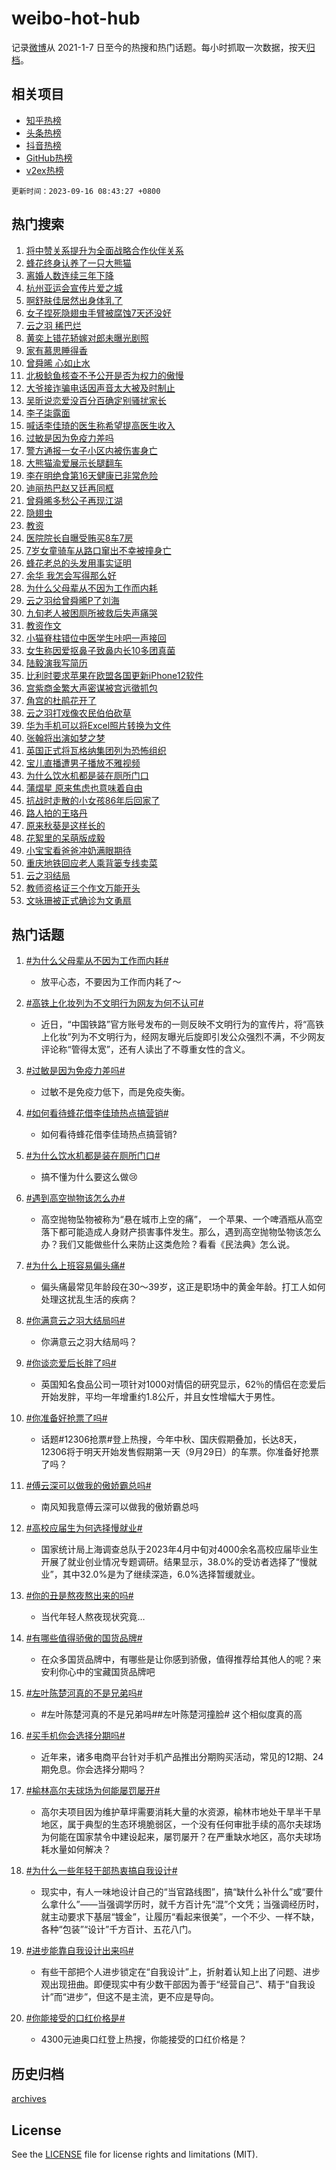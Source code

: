 # weibo-hot-hub

记录[微博](https://www.weibo.com)从 2021-1-7 日至今的热搜和热门话题。每小时抓取一次数据，按天[归档](archives)。

## 相关项目

- [知乎热榜](https://github.com/lonnyzhang423/zhihu-hot-hub)
- [头条热榜](https://github.com/lonnyzhang423/toutiao-hot-hub)
- [抖音热榜](https://github.com/lonnyzhang423/douyin-hot-hub)
- [GitHub热榜](https://github.com/lonnyzhang423/github-hot-hub)
- [v2ex热榜](https://github.com/lonnyzhang423/v2ex-hot-hub)


`更新时间：2023-09-16 08:43:27 +0800`

## 热门搜索

1. [将中赞关系提升为全面战略合作伙伴关系](https://m.weibo.cn/search?containerid=100103type%3D1%26t%3D10%26q%3D%23%E5%B0%86%E4%B8%AD%E8%B5%9E%E5%85%B3%E7%B3%BB%E6%8F%90%E5%8D%87%E4%B8%BA%E5%85%A8%E9%9D%A2%E6%88%98%E7%95%A5%E5%90%88%E4%BD%9C%E4%BC%99%E4%BC%B4%E5%85%B3%E7%B3%BB%23&stream_entry_id=51&isnewpage=1&extparam=seat%3D1%26dgr%3D0%26pos%3D0%26c_type%3D51%26filter_type%3Drealtimehot%26cate%3D10103%26stream_entry_id%3D51%26display_time%3D1694825006%26pre_seqid%3D169482500657002718516)
1. [蜂花终身认养了一只大熊猫](https://m.weibo.cn/search?containerid=100103type%3D1%26t%3D10%26q%3D%23%E8%9C%82%E8%8A%B1%E7%BB%88%E8%BA%AB%E8%AE%A4%E5%85%BB%E4%BA%86%E4%B8%80%E5%8F%AA%E5%A4%A7%E7%86%8A%E7%8C%AB%23&stream_entry_id=31&isnewpage=1&extparam=seat%3D1%26stream_entry_id%3D31%26c_type%3D31%26filter_type%3Drealtimehot%26cate%3D5001%26lcate%3D5001%26q%3D%2523%25E8%259C%2582%25E8%258A%25B1%25E7%25BB%2588%25E8%25BA%25AB%25E8%25AE%25A4%25E5%2585%25BB%25E4%25BA%2586%25E4%25B8%2580%25E5%258F%25AA%25E5%25A4%25A7%25E7%2586%258A%25E7%258C%25AB%2523%26pos%3D0%26flag%3D1%26dgr%3D0%26realpos%3D1%26band_rank%3D1%26display_time%3D1694825006%26pre_seqid%3D169482500657002718516)
1. [离婚人数连续三年下降](https://m.weibo.cn/search?containerid=100103type%3D1%26t%3D10%26q%3D%23%E7%A6%BB%E5%A9%9A%E4%BA%BA%E6%95%B0%E8%BF%9E%E7%BB%AD%E4%B8%89%E5%B9%B4%E4%B8%8B%E9%99%8D%23&stream_entry_id=31&isnewpage=1&extparam=seat%3D1%26stream_entry_id%3D31%26c_type%3D31%26filter_type%3Drealtimehot%26cate%3D5001%26lcate%3D5001%26q%3D%2523%25E7%25A6%25BB%25E5%25A9%259A%25E4%25BA%25BA%25E6%2595%25B0%25E8%25BF%259E%25E7%25BB%25AD%25E4%25B8%2589%25E5%25B9%25B4%25E4%25B8%258B%25E9%2599%258D%2523%26pos%3D1%26flag%3D2%26dgr%3D0%26realpos%3D2%26band_rank%3D2%26display_time%3D1694825006%26pre_seqid%3D169482500657002718516)
1. [杭州亚运会宣传片爱之城](https://m.weibo.cn/search?containerid=100103type%3D1%26t%3D10%26q%3D%23%E6%9D%AD%E5%B7%9E%E4%BA%9A%E8%BF%90%E4%BC%9A%E5%AE%A3%E4%BC%A0%E7%89%87%E7%88%B1%E4%B9%8B%E5%9F%8E%23&stream_entry_id=31&isnewpage=1&extparam=seat%3D1%26stream_entry_id%3D31%26c_type%3D31%26filter_type%3Drealtimehot%26cate%3D5001%26lcate%3D5001%26q%3D%2523%25E6%259D%25AD%25E5%25B7%259E%25E4%25BA%259A%25E8%25BF%2590%25E4%25BC%259A%25E5%25AE%25A3%25E4%25BC%25A0%25E7%2589%2587%25E7%2588%25B1%25E4%25B9%258B%25E5%259F%258E%2523%26pos%3D2%26flag%3D0%26dgr%3D0%26realpos%3D3%26band_rank%3D3%26display_time%3D1694825006%26pre_seqid%3D169482500657002718516)
1. [啊舒肤佳居然出身体乳了](https://m.weibo.cn/search?containerid=100103type%3D1%26t%3D10%26q%3D%23%E5%95%8A%E8%88%92%E8%82%A4%E4%BD%B3%E5%B1%85%E7%84%B6%E5%87%BA%E8%BA%AB%E4%BD%93%E4%B9%B3%E4%BA%86%23&stream_entry_id=31&isnewpage=1&extparam=seat%3D1%26c_type%3D31%26filter_type%3Drealtimehot%26cate%3D5001%26lcate%3D5001%26pos%3D3%26adid%3D203340%26band_rank%3D4%26topic_ad%3D1%26q%3D%2523%25E5%2595%258A%25E8%2588%2592%25E8%2582%25A4%25E4%25BD%25B3%25E5%25B1%2585%25E7%2584%25B6%25E5%2587%25BA%25E8%25BA%25AB%25E4%25BD%2593%25E4%25B9%25B3%25E4%25BA%2586%2523%26dgr%3D0%26is_ad_pos%3D1%26stream_entry_id%3D31%26display_time%3D1694825006%26pre_seqid%3D169482500657002718516)
1. [女子捏死隐翅虫手臂被腐蚀7天还没好](https://m.weibo.cn/search?containerid=100103type%3D1%26t%3D10%26q%3D%23%E5%A5%B3%E5%AD%90%E6%8D%8F%E6%AD%BB%E9%9A%90%E7%BF%85%E8%99%AB%E6%89%8B%E8%87%82%E8%A2%AB%E8%85%90%E8%9A%807%E5%A4%A9%E8%BF%98%E6%B2%A1%E5%A5%BD%23&stream_entry_id=31&isnewpage=1&extparam=seat%3D1%26stream_entry_id%3D31%26c_type%3D31%26filter_type%3Drealtimehot%26cate%3D5001%26lcate%3D5001%26q%3D%2523%25E5%25A5%25B3%25E5%25AD%2590%25E6%258D%258F%25E6%25AD%25BB%25E9%259A%2590%25E7%25BF%2585%25E8%2599%25AB%25E6%2589%258B%25E8%2587%2582%25E8%25A2%25AB%25E8%2585%2590%25E8%259A%25807%25E5%25A4%25A9%25E8%25BF%2598%25E6%25B2%25A1%25E5%25A5%25BD%2523%26pos%3D4%26flag%3D1%26dgr%3D0%26realpos%3D4%26band_rank%3D4%26display_time%3D1694825006%26pre_seqid%3D169482500657002718516)
1. [云之羽 稀巴烂](https://m.weibo.cn/search?containerid=100103type%3D1%26t%3D10%26q%3D%E4%BA%91%E4%B9%8B%E7%BE%BD+%E7%A8%80%E5%B7%B4%E7%83%82&stream_entry_id=31&isnewpage=1&extparam=seat%3D1%26stream_entry_id%3D31%26c_type%3D31%26filter_type%3Drealtimehot%26cate%3D5001%26lcate%3D5001%26q%3D%25E4%25BA%2591%25E4%25B9%258B%25E7%25BE%25BD%2520%25E7%25A8%2580%25E5%25B7%25B4%25E7%2583%2582%26pos%3D5%26flag%3D2%26dgr%3D0%26realpos%3D5%26band_rank%3D5%26display_time%3D1694825006%26pre_seqid%3D169482500657002718516)
1. [黄奕上错花轿嫁对郎未曝光剧照](https://m.weibo.cn/search?containerid=100103type%3D1%26t%3D10%26q%3D%23%E9%BB%84%E5%A5%95%E4%B8%8A%E9%94%99%E8%8A%B1%E8%BD%BF%E5%AB%81%E5%AF%B9%E9%83%8E%E6%9C%AA%E6%9B%9D%E5%85%89%E5%89%A7%E7%85%A7%23&stream_entry_id=31&isnewpage=1&extparam=seat%3D1%26stream_entry_id%3D31%26c_type%3D31%26filter_type%3Drealtimehot%26cate%3D5001%26lcate%3D5001%26q%3D%2523%25E9%25BB%2584%25E5%25A5%2595%25E4%25B8%258A%25E9%2594%2599%25E8%258A%25B1%25E8%25BD%25BF%25E5%25AB%2581%25E5%25AF%25B9%25E9%2583%258E%25E6%259C%25AA%25E6%259B%259D%25E5%2585%2589%25E5%2589%25A7%25E7%2585%25A7%2523%26pos%3D6%26flag%3D1%26dgr%3D0%26realpos%3D6%26band_rank%3D6%26display_time%3D1694825006%26pre_seqid%3D169482500657002718516)
1. [家有慕思睡得香](https://m.weibo.cn/search?containerid=100103type%3D1%26t%3D10%26q%3D%23%E5%AE%B6%E6%9C%89%E6%85%95%E6%80%9D%E7%9D%A1%E5%BE%97%E9%A6%99%23&stream_entry_id=31&isnewpage=1&extparam=seat%3D1%26c_type%3D31%26filter_type%3Drealtimehot%26cate%3D5001%26lcate%3D5001%26pos%3D7%26adid%3D203895%26band_rank%3D7%26topic_ad%3D1%26q%3D%2523%25E5%25AE%25B6%25E6%259C%2589%25E6%2585%2595%25E6%2580%259D%25E7%259D%25A1%25E5%25BE%2597%25E9%25A6%2599%2523%26dgr%3D0%26is_ad_pos%3D1%26stream_entry_id%3D31%26display_time%3D1694825006%26pre_seqid%3D169482500657002718516)
1. [曾舜晞 心如止水](https://m.weibo.cn/search?containerid=100103type%3D1%26t%3D10%26q%3D%E6%9B%BE%E8%88%9C%E6%99%9E+%E5%BF%83%E5%A6%82%E6%AD%A2%E6%B0%B4&stream_entry_id=31&isnewpage=1&extparam=seat%3D1%26stream_entry_id%3D31%26c_type%3D31%26filter_type%3Drealtimehot%26cate%3D5001%26lcate%3D5001%26q%3D%25E6%259B%25BE%25E8%2588%259C%25E6%2599%259E%2520%25E5%25BF%2583%25E5%25A6%2582%25E6%25AD%25A2%25E6%25B0%25B4%26pos%3D8%26flag%3D1%26dgr%3D0%26realpos%3D7%26band_rank%3D7%26display_time%3D1694825006%26pre_seqid%3D169482500657002718516)
1. [北极鲶鱼核查不予公开是否为权力的傲慢](https://m.weibo.cn/search?containerid=100103type%3D1%26t%3D10%26q%3D%23%E5%8C%97%E6%9E%81%E9%B2%B6%E9%B1%BC%E6%A0%B8%E6%9F%A5%E4%B8%8D%E4%BA%88%E5%85%AC%E5%BC%80%E6%98%AF%E5%90%A6%E4%B8%BA%E6%9D%83%E5%8A%9B%E7%9A%84%E5%82%B2%E6%85%A2%23&stream_entry_id=31&isnewpage=1&extparam=seat%3D1%26stream_entry_id%3D31%26c_type%3D31%26filter_type%3Drealtimehot%26cate%3D5001%26lcate%3D5001%26q%3D%2523%25E5%258C%2597%25E6%259E%2581%25E9%25B2%25B6%25E9%25B1%25BC%25E6%25A0%25B8%25E6%259F%25A5%25E4%25B8%258D%25E4%25BA%2588%25E5%2585%25AC%25E5%25BC%2580%25E6%2598%25AF%25E5%2590%25A6%25E4%25B8%25BA%25E6%259D%2583%25E5%258A%259B%25E7%259A%2584%25E5%2582%25B2%25E6%2585%25A2%2523%26pos%3D9%26flag%3D1%26dgr%3D0%26realpos%3D8%26band_rank%3D8%26display_time%3D1694825006%26pre_seqid%3D169482500657002718516)
1. [大爷接诈骗电话因声音太大被及时制止](https://m.weibo.cn/search?containerid=100103type%3D1%26t%3D10%26q%3D%23%E5%A4%A7%E7%88%B7%E6%8E%A5%E8%AF%88%E9%AA%97%E7%94%B5%E8%AF%9D%E5%9B%A0%E5%A3%B0%E9%9F%B3%E5%A4%AA%E5%A4%A7%E8%A2%AB%E5%8F%8A%E6%97%B6%E5%88%B6%E6%AD%A2%23&stream_entry_id=31&isnewpage=1&extparam=seat%3D1%26stream_entry_id%3D31%26c_type%3D31%26filter_type%3Drealtimehot%26cate%3D5001%26lcate%3D5001%26q%3D%2523%25E5%25A4%25A7%25E7%2588%25B7%25E6%258E%25A5%25E8%25AF%2588%25E9%25AA%2597%25E7%2594%25B5%25E8%25AF%259D%25E5%259B%25A0%25E5%25A3%25B0%25E9%259F%25B3%25E5%25A4%25AA%25E5%25A4%25A7%25E8%25A2%25AB%25E5%258F%258A%25E6%2597%25B6%25E5%2588%25B6%25E6%25AD%25A2%2523%26pos%3D10%26flag%3D32768%26dgr%3D0%26realpos%3D9%26band_rank%3D9%26display_time%3D1694825006%26pre_seqid%3D169482500657002718516)
1. [吴昕说恋爱没百分百确定别骚扰家长](https://m.weibo.cn/search?containerid=100103type%3D1%26t%3D10%26q%3D%23%E5%90%B4%E6%98%95%E8%AF%B4%E6%81%8B%E7%88%B1%E6%B2%A1%E7%99%BE%E5%88%86%E7%99%BE%E7%A1%AE%E5%AE%9A%E5%88%AB%E9%AA%9A%E6%89%B0%E5%AE%B6%E9%95%BF%23&stream_entry_id=31&isnewpage=1&extparam=seat%3D1%26stream_entry_id%3D31%26c_type%3D31%26filter_type%3Drealtimehot%26cate%3D5001%26lcate%3D5001%26q%3D%2523%25E5%2590%25B4%25E6%2598%2595%25E8%25AF%25B4%25E6%2581%258B%25E7%2588%25B1%25E6%25B2%25A1%25E7%2599%25BE%25E5%2588%2586%25E7%2599%25BE%25E7%25A1%25AE%25E5%25AE%259A%25E5%2588%25AB%25E9%25AA%259A%25E6%2589%25B0%25E5%25AE%25B6%25E9%2595%25BF%2523%26pos%3D11%26flag%3D0%26dgr%3D0%26realpos%3D10%26band_rank%3D10%26display_time%3D1694825006%26pre_seqid%3D169482500657002718516)
1. [李子柒露面](https://m.weibo.cn/search?containerid=100103type%3D1%26t%3D10%26q%3D%23%E6%9D%8E%E5%AD%90%E6%9F%92%E9%9C%B2%E9%9D%A2%23&stream_entry_id=31&isnewpage=1&extparam=seat%3D1%26stream_entry_id%3D31%26c_type%3D31%26filter_type%3Drealtimehot%26cate%3D5001%26lcate%3D5001%26q%3D%2523%25E6%259D%258E%25E5%25AD%2590%25E6%259F%2592%25E9%259C%25B2%25E9%259D%25A2%2523%26pos%3D12%26flag%3D2%26dgr%3D0%26realpos%3D11%26band_rank%3D11%26display_time%3D1694825006%26pre_seqid%3D169482500657002718516)
1. [喊话李佳琦的医生称希望提高医生收入](https://m.weibo.cn/search?containerid=100103type%3D1%26t%3D10%26q%3D%23%E5%96%8A%E8%AF%9D%E6%9D%8E%E4%BD%B3%E7%90%A6%E7%9A%84%E5%8C%BB%E7%94%9F%E7%A7%B0%E5%B8%8C%E6%9C%9B%E6%8F%90%E9%AB%98%E5%8C%BB%E7%94%9F%E6%94%B6%E5%85%A5%23&stream_entry_id=31&isnewpage=1&extparam=seat%3D1%26stream_entry_id%3D31%26c_type%3D31%26filter_type%3Drealtimehot%26cate%3D5001%26lcate%3D5001%26q%3D%2523%25E5%2596%258A%25E8%25AF%259D%25E6%259D%258E%25E4%25BD%25B3%25E7%2590%25A6%25E7%259A%2584%25E5%258C%25BB%25E7%2594%259F%25E7%25A7%25B0%25E5%25B8%258C%25E6%259C%259B%25E6%258F%2590%25E9%25AB%2598%25E5%258C%25BB%25E7%2594%259F%25E6%2594%25B6%25E5%2585%25A5%2523%26pos%3D13%26flag%3D0%26dgr%3D0%26realpos%3D12%26band_rank%3D12%26display_time%3D1694825006%26pre_seqid%3D169482500657002718516)
1. [过敏是因为免疫力差吗](https://m.weibo.cn/search?containerid=100103type%3D1%26t%3D10%26q%3D%23%E8%BF%87%E6%95%8F%E6%98%AF%E5%9B%A0%E4%B8%BA%E5%85%8D%E7%96%AB%E5%8A%9B%E5%B7%AE%E5%90%97%23&stream_entry_id=31&isnewpage=1&extparam=seat%3D1%26stream_entry_id%3D31%26c_type%3D31%26filter_type%3Drealtimehot%26cate%3D5001%26lcate%3D5001%26q%3D%2523%25E8%25BF%2587%25E6%2595%258F%25E6%2598%25AF%25E5%259B%25A0%25E4%25B8%25BA%25E5%2585%258D%25E7%2596%25AB%25E5%258A%259B%25E5%25B7%25AE%25E5%2590%2597%2523%26pos%3D14%26flag%3D1%26dgr%3D0%26realpos%3D13%26band_rank%3D13%26display_time%3D1694825006%26pre_seqid%3D169482500657002718516)
1. [警方通报一女子小区内被伤害身亡](https://m.weibo.cn/search?containerid=100103type%3D1%26t%3D10%26q%3D%23%E8%AD%A6%E6%96%B9%E9%80%9A%E6%8A%A5%E4%B8%80%E5%A5%B3%E5%AD%90%E5%B0%8F%E5%8C%BA%E5%86%85%E8%A2%AB%E4%BC%A4%E5%AE%B3%E8%BA%AB%E4%BA%A1%23&stream_entry_id=31&isnewpage=1&extparam=seat%3D1%26stream_entry_id%3D31%26c_type%3D31%26filter_type%3Drealtimehot%26cate%3D5001%26lcate%3D5001%26q%3D%2523%25E8%25AD%25A6%25E6%2596%25B9%25E9%2580%259A%25E6%258A%25A5%25E4%25B8%2580%25E5%25A5%25B3%25E5%25AD%2590%25E5%25B0%258F%25E5%258C%25BA%25E5%2586%2585%25E8%25A2%25AB%25E4%25BC%25A4%25E5%25AE%25B3%25E8%25BA%25AB%25E4%25BA%25A1%2523%26pos%3D15%26flag%3D0%26dgr%3D0%26realpos%3D14%26band_rank%3D14%26display_time%3D1694825006%26pre_seqid%3D169482500657002718516)
1. [大熊猫渝爱展示长腿翻车](https://m.weibo.cn/search?containerid=100103type%3D1%26t%3D10%26q%3D%23%E5%A4%A7%E7%86%8A%E7%8C%AB%E6%B8%9D%E7%88%B1%E5%B1%95%E7%A4%BA%E9%95%BF%E8%85%BF%E7%BF%BB%E8%BD%A6%23&stream_entry_id=31&isnewpage=1&extparam=seat%3D1%26stream_entry_id%3D31%26c_type%3D31%26filter_type%3Drealtimehot%26cate%3D5001%26lcate%3D5001%26q%3D%2523%25E5%25A4%25A7%25E7%2586%258A%25E7%258C%25AB%25E6%25B8%259D%25E7%2588%25B1%25E5%25B1%2595%25E7%25A4%25BA%25E9%2595%25BF%25E8%2585%25BF%25E7%25BF%25BB%25E8%25BD%25A6%2523%26pos%3D16%26flag%3D32768%26dgr%3D0%26realpos%3D15%26band_rank%3D15%26display_time%3D1694825006%26pre_seqid%3D169482500657002718516)
1. [李在明绝食第16天健康已非常危险](https://m.weibo.cn/search?containerid=100103type%3D1%26t%3D10%26q%3D%23%E6%9D%8E%E5%9C%A8%E6%98%8E%E7%BB%9D%E9%A3%9F%E7%AC%AC16%E5%A4%A9%E5%81%A5%E5%BA%B7%E5%B7%B2%E9%9D%9E%E5%B8%B8%E5%8D%B1%E9%99%A9%23&stream_entry_id=31&isnewpage=1&extparam=seat%3D1%26stream_entry_id%3D31%26c_type%3D31%26filter_type%3Drealtimehot%26cate%3D5001%26lcate%3D5001%26q%3D%2523%25E6%259D%258E%25E5%259C%25A8%25E6%2598%258E%25E7%25BB%259D%25E9%25A3%259F%25E7%25AC%25AC16%25E5%25A4%25A9%25E5%2581%25A5%25E5%25BA%25B7%25E5%25B7%25B2%25E9%259D%259E%25E5%25B8%25B8%25E5%258D%25B1%25E9%2599%25A9%2523%26pos%3D17%26flag%3D0%26dgr%3D0%26realpos%3D16%26band_rank%3D16%26display_time%3D1694825006%26pre_seqid%3D169482500657002718516)
1. [迪丽热巴赵又廷再同框](https://m.weibo.cn/search?containerid=100103type%3D1%26t%3D10%26q%3D%23%E8%BF%AA%E4%B8%BD%E7%83%AD%E5%B7%B4%E8%B5%B5%E5%8F%88%E5%BB%B7%E5%86%8D%E5%90%8C%E6%A1%86%23&stream_entry_id=31&isnewpage=1&extparam=seat%3D1%26stream_entry_id%3D31%26c_type%3D31%26filter_type%3Drealtimehot%26cate%3D5001%26lcate%3D5001%26q%3D%2523%25E8%25BF%25AA%25E4%25B8%25BD%25E7%2583%25AD%25E5%25B7%25B4%25E8%25B5%25B5%25E5%258F%2588%25E5%25BB%25B7%25E5%2586%258D%25E5%2590%258C%25E6%25A1%2586%2523%26pos%3D18%26flag%3D1%26dgr%3D0%26realpos%3D17%26band_rank%3D17%26display_time%3D1694825006%26pre_seqid%3D169482500657002718516)
1. [曾舜晞多愁公子再现江湖](https://m.weibo.cn/search?containerid=100103type%3D1%26t%3D10%26q%3D%23%E6%9B%BE%E8%88%9C%E6%99%9E%E5%A4%9A%E6%84%81%E5%85%AC%E5%AD%90%E5%86%8D%E7%8E%B0%E6%B1%9F%E6%B9%96%23&stream_entry_id=31&isnewpage=1&extparam=seat%3D1%26stream_entry_id%3D31%26c_type%3D31%26filter_type%3Drealtimehot%26cate%3D5001%26lcate%3D5001%26q%3D%2523%25E6%259B%25BE%25E8%2588%259C%25E6%2599%259E%25E5%25A4%259A%25E6%2584%2581%25E5%2585%25AC%25E5%25AD%2590%25E5%2586%258D%25E7%258E%25B0%25E6%25B1%259F%25E6%25B9%2596%2523%26pos%3D19%26flag%3D1%26dgr%3D0%26realpos%3D18%26band_rank%3D18%26display_time%3D1694825006%26pre_seqid%3D169482500657002718516)
1. [隐翅虫](https://m.weibo.cn/search?containerid=100103type%3D1%26t%3D10%26q%3D%E9%9A%90%E7%BF%85%E8%99%AB&stream_entry_id=31&isnewpage=1&extparam=seat%3D1%26stream_entry_id%3D31%26c_type%3D31%26filter_type%3Drealtimehot%26cate%3D5001%26lcate%3D5001%26q%3D%25E9%259A%2590%25E7%25BF%2585%25E8%2599%25AB%26pos%3D20%26flag%3D1%26dgr%3D0%26realpos%3D19%26band_rank%3D19%26display_time%3D1694825006%26pre_seqid%3D169482500657002718516)
1. [教资](https://m.weibo.cn/search?containerid=100103type%3D1%26t%3D10%26q%3D%E6%95%99%E8%B5%84&stream_entry_id=31&isnewpage=1&extparam=seat%3D1%26stream_entry_id%3D31%26c_type%3D31%26filter_type%3Drealtimehot%26cate%3D5001%26lcate%3D5001%26q%3D%25E6%2595%2599%25E8%25B5%2584%26pos%3D21%26flag%3D1%26dgr%3D0%26realpos%3D20%26band_rank%3D20%26display_time%3D1694825006%26pre_seqid%3D169482500657002718516)
1. [医院院长自曝受贿买8车7房](https://m.weibo.cn/search?containerid=100103type%3D1%26t%3D10%26q%3D%23%E5%8C%BB%E9%99%A2%E9%99%A2%E9%95%BF%E8%87%AA%E6%9B%9D%E5%8F%97%E8%B4%BF%E4%B9%B08%E8%BD%A67%E6%88%BF%23&stream_entry_id=31&isnewpage=1&extparam=seat%3D1%26stream_entry_id%3D31%26c_type%3D31%26filter_type%3Drealtimehot%26cate%3D5001%26lcate%3D5001%26q%3D%2523%25E5%258C%25BB%25E9%2599%25A2%25E9%2599%25A2%25E9%2595%25BF%25E8%2587%25AA%25E6%259B%259D%25E5%258F%2597%25E8%25B4%25BF%25E4%25B9%25B08%25E8%25BD%25A67%25E6%2588%25BF%2523%26pos%3D22%26flag%3D1%26dgr%3D0%26realpos%3D21%26band_rank%3D21%26display_time%3D1694825006%26pre_seqid%3D169482500657002718516)
1. [7岁女童骑车从路口窜出不幸被撞身亡](https://m.weibo.cn/search?containerid=100103type%3D1%26t%3D10%26q%3D%237%E5%B2%81%E5%A5%B3%E7%AB%A5%E9%AA%91%E8%BD%A6%E4%BB%8E%E8%B7%AF%E5%8F%A3%E7%AA%9C%E5%87%BA%E4%B8%8D%E5%B9%B8%E8%A2%AB%E6%92%9E%E8%BA%AB%E4%BA%A1%23&stream_entry_id=31&isnewpage=1&extparam=seat%3D1%26stream_entry_id%3D31%26c_type%3D31%26filter_type%3Drealtimehot%26cate%3D5001%26lcate%3D5001%26q%3D%25237%25E5%25B2%2581%25E5%25A5%25B3%25E7%25AB%25A5%25E9%25AA%2591%25E8%25BD%25A6%25E4%25BB%258E%25E8%25B7%25AF%25E5%258F%25A3%25E7%25AA%259C%25E5%2587%25BA%25E4%25B8%258D%25E5%25B9%25B8%25E8%25A2%25AB%25E6%2592%259E%25E8%25BA%25AB%25E4%25BA%25A1%2523%26pos%3D23%26flag%3D1%26dgr%3D0%26realpos%3D22%26band_rank%3D22%26display_time%3D1694825006%26pre_seqid%3D169482500657002718516)
1. [蜂花老总的头发用事实证明](https://m.weibo.cn/search?containerid=100103type%3D1%26t%3D10%26q%3D%23%E8%9C%82%E8%8A%B1%E8%80%81%E6%80%BB%E7%9A%84%E5%A4%B4%E5%8F%91%E7%94%A8%E4%BA%8B%E5%AE%9E%E8%AF%81%E6%98%8E%23&stream_entry_id=31&isnewpage=1&extparam=seat%3D1%26stream_entry_id%3D31%26c_type%3D31%26filter_type%3Drealtimehot%26cate%3D5001%26lcate%3D5001%26q%3D%2523%25E8%259C%2582%25E8%258A%25B1%25E8%2580%2581%25E6%2580%25BB%25E7%259A%2584%25E5%25A4%25B4%25E5%258F%2591%25E7%2594%25A8%25E4%25BA%258B%25E5%25AE%259E%25E8%25AF%2581%25E6%2598%258E%2523%26pos%3D24%26flag%3D0%26dgr%3D0%26realpos%3D23%26band_rank%3D23%26display_time%3D1694825006%26pre_seqid%3D169482500657002718516)
1. [余华 我怎会写得那么好](https://m.weibo.cn/search?containerid=100103type%3D1%26t%3D10%26q%3D%E4%BD%99%E5%8D%8E+%E6%88%91%E6%80%8E%E4%BC%9A%E5%86%99%E5%BE%97%E9%82%A3%E4%B9%88%E5%A5%BD&stream_entry_id=31&isnewpage=1&extparam=seat%3D1%26stream_entry_id%3D31%26c_type%3D31%26filter_type%3Drealtimehot%26cate%3D5001%26lcate%3D5001%26q%3D%25E4%25BD%2599%25E5%258D%258E%2520%25E6%2588%2591%25E6%2580%258E%25E4%25BC%259A%25E5%2586%2599%25E5%25BE%2597%25E9%2582%25A3%25E4%25B9%2588%25E5%25A5%25BD%26pos%3D25%26flag%3D0%26dgr%3D0%26realpos%3D24%26band_rank%3D24%26display_time%3D1694825006%26pre_seqid%3D169482500657002718516)
1. [为什么父母辈从不因为工作而内耗](https://m.weibo.cn/search?containerid=100103type%3D1%26t%3D10%26q%3D%23%E4%B8%BA%E4%BB%80%E4%B9%88%E7%88%B6%E6%AF%8D%E8%BE%88%E4%BB%8E%E4%B8%8D%E5%9B%A0%E4%B8%BA%E5%B7%A5%E4%BD%9C%E8%80%8C%E5%86%85%E8%80%97%23&stream_entry_id=31&isnewpage=1&extparam=seat%3D1%26stream_entry_id%3D31%26c_type%3D31%26filter_type%3Drealtimehot%26cate%3D5001%26lcate%3D5001%26q%3D%2523%25E4%25B8%25BA%25E4%25BB%2580%25E4%25B9%2588%25E7%2588%25B6%25E6%25AF%258D%25E8%25BE%2588%25E4%25BB%258E%25E4%25B8%258D%25E5%259B%25A0%25E4%25B8%25BA%25E5%25B7%25A5%25E4%25BD%259C%25E8%2580%258C%25E5%2586%2585%25E8%2580%2597%2523%26pos%3D26%26flag%3D0%26dgr%3D0%26realpos%3D25%26band_rank%3D25%26display_time%3D1694825006%26pre_seqid%3D169482500657002718516)
1. [云之羽给曾舜晞P了刘海](https://m.weibo.cn/search?containerid=100103type%3D1%26t%3D10%26q%3D%23%E4%BA%91%E4%B9%8B%E7%BE%BD%E7%BB%99%E6%9B%BE%E8%88%9C%E6%99%9EP%E4%BA%86%E5%88%98%E6%B5%B7%23&stream_entry_id=31&isnewpage=1&extparam=seat%3D1%26stream_entry_id%3D31%26c_type%3D31%26filter_type%3Drealtimehot%26cate%3D5001%26lcate%3D5001%26q%3D%2523%25E4%25BA%2591%25E4%25B9%258B%25E7%25BE%25BD%25E7%25BB%2599%25E6%259B%25BE%25E8%2588%259C%25E6%2599%259EP%25E4%25BA%2586%25E5%2588%2598%25E6%25B5%25B7%2523%26pos%3D27%26flag%3D0%26dgr%3D0%26realpos%3D26%26band_rank%3D26%26display_time%3D1694825006%26pre_seqid%3D169482500657002718516)
1. [九旬老人被困厕所被救后失声痛哭](https://m.weibo.cn/search?containerid=100103type%3D1%26t%3D10%26q%3D%23%E4%B9%9D%E6%97%AC%E8%80%81%E4%BA%BA%E8%A2%AB%E5%9B%B0%E5%8E%95%E6%89%80%E8%A2%AB%E6%95%91%E5%90%8E%E5%A4%B1%E5%A3%B0%E7%97%9B%E5%93%AD%23&stream_entry_id=31&isnewpage=1&extparam=seat%3D1%26stream_entry_id%3D31%26c_type%3D31%26filter_type%3Drealtimehot%26cate%3D5001%26lcate%3D5001%26q%3D%2523%25E4%25B9%259D%25E6%2597%25AC%25E8%2580%2581%25E4%25BA%25BA%25E8%25A2%25AB%25E5%259B%25B0%25E5%258E%2595%25E6%2589%2580%25E8%25A2%25AB%25E6%2595%2591%25E5%2590%258E%25E5%25A4%25B1%25E5%25A3%25B0%25E7%2597%259B%25E5%2593%25AD%2523%26pos%3D28%26flag%3D32768%26dgr%3D0%26realpos%3D27%26band_rank%3D27%26display_time%3D1694825006%26pre_seqid%3D169482500657002718516)
1. [教资作文](https://m.weibo.cn/search?containerid=100103type%3D1%26t%3D10%26q%3D%E6%95%99%E8%B5%84%E4%BD%9C%E6%96%87&stream_entry_id=31&isnewpage=1&extparam=seat%3D1%26stream_entry_id%3D31%26c_type%3D31%26filter_type%3Drealtimehot%26cate%3D5001%26lcate%3D5001%26q%3D%25E6%2595%2599%25E8%25B5%2584%25E4%25BD%259C%25E6%2596%2587%26pos%3D29%26flag%3D1%26dgr%3D0%26realpos%3D28%26band_rank%3D28%26display_time%3D1694825006%26pre_seqid%3D169482500657002718516)
1. [小猫脊柱错位中医学生咔吧一声接回](https://m.weibo.cn/search?containerid=100103type%3D1%26t%3D10%26q%3D%23%E5%B0%8F%E7%8C%AB%E8%84%8A%E6%9F%B1%E9%94%99%E4%BD%8D%E4%B8%AD%E5%8C%BB%E5%AD%A6%E7%94%9F%E5%92%94%E5%90%A7%E4%B8%80%E5%A3%B0%E6%8E%A5%E5%9B%9E%23&stream_entry_id=31&isnewpage=1&extparam=seat%3D1%26stream_entry_id%3D31%26c_type%3D31%26filter_type%3Drealtimehot%26cate%3D5001%26lcate%3D5001%26q%3D%2523%25E5%25B0%258F%25E7%258C%25AB%25E8%2584%258A%25E6%259F%25B1%25E9%2594%2599%25E4%25BD%258D%25E4%25B8%25AD%25E5%258C%25BB%25E5%25AD%25A6%25E7%2594%259F%25E5%2592%2594%25E5%2590%25A7%25E4%25B8%2580%25E5%25A3%25B0%25E6%258E%25A5%25E5%259B%259E%2523%26pos%3D30%26flag%3D32768%26dgr%3D0%26realpos%3D29%26band_rank%3D29%26display_time%3D1694825006%26pre_seqid%3D169482500657002718516)
1. [女生称因爱抠鼻子致鼻内长10多团真菌](https://m.weibo.cn/search?containerid=100103type%3D1%26t%3D10%26q%3D%23%E5%A5%B3%E7%94%9F%E7%A7%B0%E5%9B%A0%E7%88%B1%E6%8A%A0%E9%BC%BB%E5%AD%90%E8%87%B4%E9%BC%BB%E5%86%85%E9%95%BF10%E5%A4%9A%E5%9B%A2%E7%9C%9F%E8%8F%8C%23&stream_entry_id=31&isnewpage=1&extparam=seat%3D1%26stream_entry_id%3D31%26c_type%3D31%26filter_type%3Drealtimehot%26cate%3D5001%26lcate%3D5001%26q%3D%2523%25E5%25A5%25B3%25E7%2594%259F%25E7%25A7%25B0%25E5%259B%25A0%25E7%2588%25B1%25E6%258A%25A0%25E9%25BC%25BB%25E5%25AD%2590%25E8%2587%25B4%25E9%25BC%25BB%25E5%2586%2585%25E9%2595%25BF10%25E5%25A4%259A%25E5%259B%25A2%25E7%259C%259F%25E8%258F%258C%2523%26pos%3D31%26flag%3D0%26dgr%3D0%26realpos%3D30%26band_rank%3D30%26display_time%3D1694825006%26pre_seqid%3D169482500657002718516)
1. [陆毅演我写简历](https://m.weibo.cn/search?containerid=100103type%3D1%26t%3D10%26q%3D%23%E9%99%86%E6%AF%85%E6%BC%94%E6%88%91%E5%86%99%E7%AE%80%E5%8E%86%23&stream_entry_id=31&isnewpage=1&extparam=seat%3D1%26stream_entry_id%3D31%26c_type%3D31%26filter_type%3Drealtimehot%26cate%3D5001%26lcate%3D5001%26q%3D%2523%25E9%2599%2586%25E6%25AF%2585%25E6%25BC%2594%25E6%2588%2591%25E5%2586%2599%25E7%25AE%2580%25E5%258E%2586%2523%26pos%3D32%26flag%3D1%26dgr%3D0%26realpos%3D31%26band_rank%3D31%26display_time%3D1694825006%26pre_seqid%3D169482500657002718516)
1. [比利时要求苹果在欧盟各国更新iPhone12软件](https://m.weibo.cn/search?containerid=100103type%3D1%26t%3D10%26q%3D%23%E6%AF%94%E5%88%A9%E6%97%B6%E8%A6%81%E6%B1%82%E8%8B%B9%E6%9E%9C%E5%9C%A8%E6%AC%A7%E7%9B%9F%E5%90%84%E5%9B%BD%E6%9B%B4%E6%96%B0iPhone12%E8%BD%AF%E4%BB%B6%23&stream_entry_id=31&isnewpage=1&extparam=seat%3D1%26stream_entry_id%3D31%26c_type%3D31%26filter_type%3Drealtimehot%26cate%3D5001%26lcate%3D5001%26q%3D%2523%25E6%25AF%2594%25E5%2588%25A9%25E6%2597%25B6%25E8%25A6%2581%25E6%25B1%2582%25E8%258B%25B9%25E6%259E%259C%25E5%259C%25A8%25E6%25AC%25A7%25E7%259B%259F%25E5%2590%2584%25E5%259B%25BD%25E6%259B%25B4%25E6%2596%25B0iPhone12%25E8%25BD%25AF%25E4%25BB%25B6%2523%26pos%3D33%26flag%3D1%26dgr%3D0%26realpos%3D32%26band_rank%3D32%26display_time%3D1694825006%26pre_seqid%3D169482500657002718516)
1. [宫紫商金繁大声密谋被宫远徵抓包](https://m.weibo.cn/search?containerid=100103type%3D1%26t%3D10%26q%3D%23%E5%AE%AB%E7%B4%AB%E5%95%86%E9%87%91%E7%B9%81%E5%A4%A7%E5%A3%B0%E5%AF%86%E8%B0%8B%E8%A2%AB%E5%AE%AB%E8%BF%9C%E5%BE%B5%E6%8A%93%E5%8C%85%23&stream_entry_id=31&isnewpage=1&extparam=seat%3D1%26stream_entry_id%3D31%26c_type%3D31%26filter_type%3Drealtimehot%26cate%3D5001%26lcate%3D5001%26q%3D%2523%25E5%25AE%25AB%25E7%25B4%25AB%25E5%2595%2586%25E9%2587%2591%25E7%25B9%2581%25E5%25A4%25A7%25E5%25A3%25B0%25E5%25AF%2586%25E8%25B0%258B%25E8%25A2%25AB%25E5%25AE%25AB%25E8%25BF%259C%25E5%25BE%25B5%25E6%258A%2593%25E5%258C%2585%2523%26pos%3D34%26flag%3D1%26dgr%3D0%26realpos%3D33%26band_rank%3D33%26display_time%3D1694825006%26pre_seqid%3D169482500657002718516)
1. [角宫的杜鹃花开了](https://m.weibo.cn/search?containerid=100103type%3D1%26t%3D10%26q%3D%E8%A7%92%E5%AE%AB%E7%9A%84%E6%9D%9C%E9%B9%83%E8%8A%B1%E5%BC%80%E4%BA%86&stream_entry_id=31&isnewpage=1&extparam=seat%3D1%26stream_entry_id%3D31%26c_type%3D31%26filter_type%3Drealtimehot%26cate%3D5001%26lcate%3D5001%26q%3D%25E8%25A7%2592%25E5%25AE%25AB%25E7%259A%2584%25E6%259D%259C%25E9%25B9%2583%25E8%258A%25B1%25E5%25BC%2580%25E4%25BA%2586%26pos%3D35%26flag%3D1%26dgr%3D0%26realpos%3D34%26band_rank%3D34%26display_time%3D1694825006%26pre_seqid%3D169482500657002718516)
1. [云之羽打戏像农民伯伯砍草](https://m.weibo.cn/search?containerid=100103type%3D1%26t%3D10%26q%3D%23%E4%BA%91%E4%B9%8B%E7%BE%BD%E6%89%93%E6%88%8F%E5%83%8F%E5%86%9C%E6%B0%91%E4%BC%AF%E4%BC%AF%E7%A0%8D%E8%8D%89%23&stream_entry_id=31&isnewpage=1&extparam=seat%3D1%26stream_entry_id%3D31%26c_type%3D31%26filter_type%3Drealtimehot%26cate%3D5001%26lcate%3D5001%26q%3D%2523%25E4%25BA%2591%25E4%25B9%258B%25E7%25BE%25BD%25E6%2589%2593%25E6%2588%258F%25E5%2583%258F%25E5%2586%259C%25E6%25B0%2591%25E4%25BC%25AF%25E4%25BC%25AF%25E7%25A0%258D%25E8%258D%2589%2523%26pos%3D36%26flag%3D1%26dgr%3D0%26realpos%3D35%26band_rank%3D35%26display_time%3D1694825006%26pre_seqid%3D169482500657002718516)
1. [华为手机可以将Excel照片转换为文件](https://m.weibo.cn/search?containerid=100103type%3D1%26t%3D10%26q%3D%E5%8D%8E%E4%B8%BA%E6%89%8B%E6%9C%BA%E5%8F%AF%E4%BB%A5%E5%B0%86Excel%E7%85%A7%E7%89%87%E8%BD%AC%E6%8D%A2%E4%B8%BA%E6%96%87%E4%BB%B6&stream_entry_id=31&isnewpage=1&extparam=seat%3D1%26stream_entry_id%3D31%26c_type%3D31%26filter_type%3Drealtimehot%26cate%3D5001%26lcate%3D5001%26q%3D%25E5%258D%258E%25E4%25B8%25BA%25E6%2589%258B%25E6%259C%25BA%25E5%258F%25AF%25E4%25BB%25A5%25E5%25B0%2586Excel%25E7%2585%25A7%25E7%2589%2587%25E8%25BD%25AC%25E6%258D%25A2%25E4%25B8%25BA%25E6%2596%2587%25E4%25BB%25B6%26pos%3D37%26flag%3D0%26dgr%3D0%26realpos%3D36%26band_rank%3D36%26display_time%3D1694825006%26pre_seqid%3D169482500657002718516)
1. [张翰将出演如梦之梦](https://m.weibo.cn/search?containerid=100103type%3D1%26t%3D10%26q%3D%23%E5%BC%A0%E7%BF%B0%E5%B0%86%E5%87%BA%E6%BC%94%E5%A6%82%E6%A2%A6%E4%B9%8B%E6%A2%A6%23&stream_entry_id=31&isnewpage=1&extparam=seat%3D1%26stream_entry_id%3D31%26c_type%3D31%26filter_type%3Drealtimehot%26cate%3D5001%26lcate%3D5001%26q%3D%2523%25E5%25BC%25A0%25E7%25BF%25B0%25E5%25B0%2586%25E5%2587%25BA%25E6%25BC%2594%25E5%25A6%2582%25E6%25A2%25A6%25E4%25B9%258B%25E6%25A2%25A6%2523%26pos%3D38%26flag%3D0%26dgr%3D0%26realpos%3D37%26band_rank%3D37%26display_time%3D1694825006%26pre_seqid%3D169482500657002718516)
1. [英国正式将瓦格纳集团列为恐怖组织](https://m.weibo.cn/search?containerid=100103type%3D1%26t%3D10%26q%3D%23%E8%8B%B1%E5%9B%BD%E6%AD%A3%E5%BC%8F%E5%B0%86%E7%93%A6%E6%A0%BC%E7%BA%B3%E9%9B%86%E5%9B%A2%E5%88%97%E4%B8%BA%E6%81%90%E6%80%96%E7%BB%84%E7%BB%87%23&stream_entry_id=31&isnewpage=1&extparam=seat%3D1%26stream_entry_id%3D31%26c_type%3D31%26filter_type%3Drealtimehot%26cate%3D5001%26lcate%3D5001%26q%3D%2523%25E8%258B%25B1%25E5%259B%25BD%25E6%25AD%25A3%25E5%25BC%258F%25E5%25B0%2586%25E7%2593%25A6%25E6%25A0%25BC%25E7%25BA%25B3%25E9%259B%2586%25E5%259B%25A2%25E5%2588%2597%25E4%25B8%25BA%25E6%2581%2590%25E6%2580%2596%25E7%25BB%2584%25E7%25BB%2587%2523%26pos%3D39%26flag%3D1%26dgr%3D0%26realpos%3D38%26band_rank%3D38%26display_time%3D1694825006%26pre_seqid%3D169482500657002718516)
1. [宝儿直播遭男子播放不雅视频](https://m.weibo.cn/search?containerid=100103type%3D1%26t%3D10%26q%3D%23%E5%AE%9D%E5%84%BF%E7%9B%B4%E6%92%AD%E9%81%AD%E7%94%B7%E5%AD%90%E6%92%AD%E6%94%BE%E4%B8%8D%E9%9B%85%E8%A7%86%E9%A2%91%23&stream_entry_id=31&isnewpage=1&extparam=seat%3D1%26stream_entry_id%3D31%26c_type%3D31%26filter_type%3Drealtimehot%26cate%3D5001%26lcate%3D5001%26q%3D%2523%25E5%25AE%259D%25E5%2584%25BF%25E7%259B%25B4%25E6%2592%25AD%25E9%2581%25AD%25E7%2594%25B7%25E5%25AD%2590%25E6%2592%25AD%25E6%2594%25BE%25E4%25B8%258D%25E9%259B%2585%25E8%25A7%2586%25E9%25A2%2591%2523%26pos%3D40%26flag%3D0%26dgr%3D0%26realpos%3D39%26band_rank%3D39%26display_time%3D1694825006%26pre_seqid%3D169482500657002718516)
1. [为什么饮水机都是装在厕所门口](https://m.weibo.cn/search?containerid=100103type%3D1%26t%3D10%26q%3D%23%E4%B8%BA%E4%BB%80%E4%B9%88%E9%A5%AE%E6%B0%B4%E6%9C%BA%E9%83%BD%E6%98%AF%E8%A3%85%E5%9C%A8%E5%8E%95%E6%89%80%E9%97%A8%E5%8F%A3%23&stream_entry_id=31&isnewpage=1&extparam=seat%3D1%26stream_entry_id%3D31%26c_type%3D31%26filter_type%3Drealtimehot%26cate%3D5001%26lcate%3D5001%26q%3D%2523%25E4%25B8%25BA%25E4%25BB%2580%25E4%25B9%2588%25E9%25A5%25AE%25E6%25B0%25B4%25E6%259C%25BA%25E9%2583%25BD%25E6%2598%25AF%25E8%25A3%2585%25E5%259C%25A8%25E5%258E%2595%25E6%2589%2580%25E9%2597%25A8%25E5%258F%25A3%2523%26pos%3D41%26flag%3D0%26dgr%3D0%26realpos%3D40%26band_rank%3D40%26display_time%3D1694825006%26pre_seqid%3D169482500657002718516)
1. [蒲熠星 原来焦虑也意味着自由](https://m.weibo.cn/search?containerid=100103type%3D1%26t%3D10%26q%3D%E8%92%B2%E7%86%A0%E6%98%9F+%E5%8E%9F%E6%9D%A5%E7%84%A6%E8%99%91%E4%B9%9F%E6%84%8F%E5%91%B3%E7%9D%80%E8%87%AA%E7%94%B1&stream_entry_id=31&isnewpage=1&extparam=seat%3D1%26stream_entry_id%3D31%26c_type%3D31%26filter_type%3Drealtimehot%26cate%3D5001%26lcate%3D5001%26q%3D%25E8%2592%25B2%25E7%2586%25A0%25E6%2598%259F%2520%25E5%258E%259F%25E6%259D%25A5%25E7%2584%25A6%25E8%2599%2591%25E4%25B9%259F%25E6%2584%258F%25E5%2591%25B3%25E7%259D%2580%25E8%2587%25AA%25E7%2594%25B1%26pos%3D42%26flag%3D0%26dgr%3D0%26realpos%3D41%26band_rank%3D41%26display_time%3D1694825006%26pre_seqid%3D169482500657002718516)
1. [抗战时走散的小女孩86年后回家了](https://m.weibo.cn/search?containerid=100103type%3D1%26t%3D10%26q%3D%23%E6%8A%97%E6%88%98%E6%97%B6%E8%B5%B0%E6%95%A3%E7%9A%84%E5%B0%8F%E5%A5%B3%E5%AD%A986%E5%B9%B4%E5%90%8E%E5%9B%9E%E5%AE%B6%E4%BA%86%23&stream_entry_id=31&isnewpage=1&extparam=seat%3D1%26stream_entry_id%3D31%26c_type%3D31%26filter_type%3Drealtimehot%26cate%3D5001%26lcate%3D5001%26q%3D%2523%25E6%258A%2597%25E6%2588%2598%25E6%2597%25B6%25E8%25B5%25B0%25E6%2595%25A3%25E7%259A%2584%25E5%25B0%258F%25E5%25A5%25B3%25E5%25AD%25A986%25E5%25B9%25B4%25E5%2590%258E%25E5%259B%259E%25E5%25AE%25B6%25E4%25BA%2586%2523%26pos%3D43%26flag%3D32768%26dgr%3D0%26realpos%3D42%26band_rank%3D42%26display_time%3D1694825006%26pre_seqid%3D169482500657002718516)
1. [路人拍的王珞丹](https://m.weibo.cn/search?containerid=100103type%3D1%26t%3D10%26q%3D%23%E8%B7%AF%E4%BA%BA%E6%8B%8D%E7%9A%84%E7%8E%8B%E7%8F%9E%E4%B8%B9%23&stream_entry_id=31&isnewpage=1&extparam=seat%3D1%26stream_entry_id%3D31%26c_type%3D31%26filter_type%3Drealtimehot%26cate%3D5001%26lcate%3D5001%26q%3D%2523%25E8%25B7%25AF%25E4%25BA%25BA%25E6%258B%258D%25E7%259A%2584%25E7%258E%258B%25E7%258F%259E%25E4%25B8%25B9%2523%26pos%3D44%26flag%3D1%26dgr%3D0%26realpos%3D43%26band_rank%3D43%26display_time%3D1694825006%26pre_seqid%3D169482500657002718516)
1. [原来秋葵是这样长的](https://m.weibo.cn/search?containerid=100103type%3D1%26t%3D10%26q%3D%23%E5%8E%9F%E6%9D%A5%E7%A7%8B%E8%91%B5%E6%98%AF%E8%BF%99%E6%A0%B7%E9%95%BF%E7%9A%84%23&stream_entry_id=31&isnewpage=1&extparam=seat%3D1%26stream_entry_id%3D31%26c_type%3D31%26filter_type%3Drealtimehot%26cate%3D5001%26lcate%3D5001%26q%3D%2523%25E5%258E%259F%25E6%259D%25A5%25E7%25A7%258B%25E8%2591%25B5%25E6%2598%25AF%25E8%25BF%2599%25E6%25A0%25B7%25E9%2595%25BF%25E7%259A%2584%2523%26pos%3D45%26flag%3D0%26dgr%3D0%26realpos%3D44%26band_rank%3D44%26display_time%3D1694825006%26pre_seqid%3D169482500657002718516)
1. [花絮里的呆萌版成毅](https://m.weibo.cn/search?containerid=100103type%3D1%26t%3D10%26q%3D%23%E8%8A%B1%E7%B5%AE%E9%87%8C%E7%9A%84%E5%91%86%E8%90%8C%E7%89%88%E6%88%90%E6%AF%85%23&stream_entry_id=31&isnewpage=1&extparam=seat%3D1%26stream_entry_id%3D31%26c_type%3D31%26filter_type%3Drealtimehot%26cate%3D5001%26lcate%3D5001%26q%3D%2523%25E8%258A%25B1%25E7%25B5%25AE%25E9%2587%258C%25E7%259A%2584%25E5%2591%2586%25E8%2590%258C%25E7%2589%2588%25E6%2588%2590%25E6%25AF%2585%2523%26pos%3D46%26flag%3D1%26dgr%3D0%26realpos%3D45%26band_rank%3D45%26display_time%3D1694825006%26pre_seqid%3D169482500657002718516)
1. [小宝宝看爸爸冲奶满眼期待](https://m.weibo.cn/search?containerid=100103type%3D1%26t%3D10%26q%3D%23%E5%B0%8F%E5%AE%9D%E5%AE%9D%E7%9C%8B%E7%88%B8%E7%88%B8%E5%86%B2%E5%A5%B6%E6%BB%A1%E7%9C%BC%E6%9C%9F%E5%BE%85%23&stream_entry_id=31&isnewpage=1&extparam=seat%3D1%26stream_entry_id%3D31%26c_type%3D31%26filter_type%3Drealtimehot%26cate%3D5001%26lcate%3D5001%26q%3D%2523%25E5%25B0%258F%25E5%25AE%259D%25E5%25AE%259D%25E7%259C%258B%25E7%2588%25B8%25E7%2588%25B8%25E5%2586%25B2%25E5%25A5%25B6%25E6%25BB%25A1%25E7%259C%25BC%25E6%259C%259F%25E5%25BE%2585%2523%26pos%3D47%26flag%3D0%26dgr%3D0%26realpos%3D46%26band_rank%3D46%26display_time%3D1694825006%26pre_seqid%3D169482500657002718516)
1. [重庆地铁回应老人乘背篓专线卖菜](https://m.weibo.cn/search?containerid=100103type%3D1%26t%3D10%26q%3D%23%E9%87%8D%E5%BA%86%E5%9C%B0%E9%93%81%E5%9B%9E%E5%BA%94%E8%80%81%E4%BA%BA%E4%B9%98%E8%83%8C%E7%AF%93%E4%B8%93%E7%BA%BF%E5%8D%96%E8%8F%9C%23&stream_entry_id=31&isnewpage=1&extparam=seat%3D1%26stream_entry_id%3D31%26c_type%3D31%26filter_type%3Drealtimehot%26cate%3D5001%26lcate%3D5001%26q%3D%2523%25E9%2587%258D%25E5%25BA%2586%25E5%259C%25B0%25E9%2593%2581%25E5%259B%259E%25E5%25BA%2594%25E8%2580%2581%25E4%25BA%25BA%25E4%25B9%2598%25E8%2583%258C%25E7%25AF%2593%25E4%25B8%2593%25E7%25BA%25BF%25E5%258D%2596%25E8%258F%259C%2523%26pos%3D48%26flag%3D32768%26dgr%3D0%26realpos%3D47%26band_rank%3D47%26display_time%3D1694825006%26pre_seqid%3D169482500657002718516)
1. [云之羽结局](https://m.weibo.cn/search?containerid=100103type%3D1%26t%3D10%26q%3D%E4%BA%91%E4%B9%8B%E7%BE%BD%E7%BB%93%E5%B1%80&stream_entry_id=31&isnewpage=1&extparam=seat%3D1%26stream_entry_id%3D31%26c_type%3D31%26filter_type%3Drealtimehot%26cate%3D5001%26lcate%3D5001%26q%3D%25E4%25BA%2591%25E4%25B9%258B%25E7%25BE%25BD%25E7%25BB%2593%25E5%25B1%2580%26pos%3D49%26flag%3D0%26dgr%3D0%26realpos%3D48%26band_rank%3D48%26display_time%3D1694825006%26pre_seqid%3D169482500657002718516)
1. [教师资格证三个作文万能开头](https://m.weibo.cn/search?containerid=100103type%3D1%26t%3D10%26q%3D%E6%95%99%E5%B8%88%E8%B5%84%E6%A0%BC%E8%AF%81%E4%B8%89%E4%B8%AA%E4%BD%9C%E6%96%87%E4%B8%87%E8%83%BD%E5%BC%80%E5%A4%B4&stream_entry_id=31&isnewpage=1&extparam=seat%3D1%26stream_entry_id%3D31%26c_type%3D31%26filter_type%3Drealtimehot%26cate%3D5001%26lcate%3D5001%26q%3D%25E6%2595%2599%25E5%25B8%2588%25E8%25B5%2584%25E6%25A0%25BC%25E8%25AF%2581%25E4%25B8%2589%25E4%25B8%25AA%25E4%25BD%259C%25E6%2596%2587%25E4%25B8%2587%25E8%2583%25BD%25E5%25BC%2580%25E5%25A4%25B4%26pos%3D50%26flag%3D0%26dgr%3D0%26realpos%3D49%26band_rank%3D49%26display_time%3D1694825006%26pre_seqid%3D169482500657002718516)
1. [文咏珊被正式确诊为文勇扇](https://m.weibo.cn/search?containerid=100103type%3D1%26t%3D10%26q%3D%23%E6%96%87%E5%92%8F%E7%8F%8A%E8%A2%AB%E6%AD%A3%E5%BC%8F%E7%A1%AE%E8%AF%8A%E4%B8%BA%E6%96%87%E5%8B%87%E6%89%87%23&stream_entry_id=31&isnewpage=1&extparam=seat%3D1%26stream_entry_id%3D31%26c_type%3D31%26filter_type%3Drealtimehot%26cate%3D5001%26lcate%3D5001%26q%3D%2523%25E6%2596%2587%25E5%2592%258F%25E7%258F%258A%25E8%25A2%25AB%25E6%25AD%25A3%25E5%25BC%258F%25E7%25A1%25AE%25E8%25AF%258A%25E4%25B8%25BA%25E6%2596%2587%25E5%258B%2587%25E6%2589%2587%2523%26pos%3D51%26flag%3D0%26dgr%3D0%26realpos%3D50%26band_rank%3D50%26display_time%3D1694825006%26pre_seqid%3D169482500657002718516)

## 热门话题

1. [#为什么父母辈从不因为工作而内耗#](https://m.weibo.cn/search?containerid=231522type%3D1%26t%3D10%26q%3D%23%E4%B8%BA%E4%BB%80%E4%B9%88%E7%88%B6%E6%AF%8D%E8%BE%88%E4%BB%8E%E4%B8%8D%E5%9B%A0%E4%B8%BA%E5%B7%A5%E4%BD%9C%E8%80%8C%E5%86%85%E8%80%97%23&stream_entry_id=128&isnewpage=1&extparam=seat%3D1%26cate%3D5004%26unitid%3D1694787203305%26pos%3D1-0-0%26dgr%3D0%26c_type%3D128%26lcate%3D5004%26display_time%3D1694825007%26pre_seqid%3D1694825007670027375197)
    - 放平心态，不要因为工作而内耗了～

1. [#高铁上化妆列为不文明行为网友为何不认可#](https://m.weibo.cn/search?containerid=231522type%3D1%26t%3D10%26q%3D%23%E9%AB%98%E9%93%81%E4%B8%8A%E5%8C%96%E5%A6%86%E5%88%97%E4%B8%BA%E4%B8%8D%E6%96%87%E6%98%8E%E8%A1%8C%E4%B8%BA%E7%BD%91%E5%8F%8B%E4%B8%BA%E4%BD%95%E4%B8%8D%E8%AE%A4%E5%8F%AF%23&stream_entry_id=128&isnewpage=1&extparam=seat%3D1%26cate%3D5004%26unitid%3D1694692987895%26pos%3D1-0-1%26dgr%3D0%26c_type%3D128%26lcate%3D5004%26display_time%3D1694825007%26pre_seqid%3D1694825007670027375197)
    - 近日，“中国铁路”官方账号发布的一则反映不文明行为的宣传片，将“高铁上化妆”列为不文明行为，经网友曝光后旋即引发公众强烈不满，不少网友评论称“管得太宽”，还有人读出了不尊重女性的含义。

1. [#过敏是因为免疫力差吗#](https://m.weibo.cn/search?containerid=231522type%3D1%26t%3D10%26q%3D%23%E8%BF%87%E6%95%8F%E6%98%AF%E5%9B%A0%E4%B8%BA%E5%85%8D%E7%96%AB%E5%8A%9B%E5%B7%AE%E5%90%97%23&stream_entry_id=128&isnewpage=1&extparam=seat%3D1%26cate%3D5004%26unitid%3D1694822031092%26pos%3D1-0-2%26dgr%3D0%26c_type%3D128%26lcate%3D5004%26display_time%3D1694825007%26pre_seqid%3D1694825007670027375197)
    - 过敏不是免疫力低下，而是免疫失衡。

1. [#如何看待蜂花借李佳琦热点搞营销#](https://m.weibo.cn/search?containerid=231522type%3D1%26t%3D10%26q%3D%23%E5%A6%82%E4%BD%95%E7%9C%8B%E5%BE%85%E8%9C%82%E8%8A%B1%E5%80%9F%E6%9D%8E%E4%BD%B3%E7%90%A6%E7%83%AD%E7%82%B9%E6%90%9E%E8%90%A5%E9%94%80%23&stream_entry_id=128&isnewpage=1&extparam=seat%3D1%26cate%3D5004%26unitid%3D1694769785955%26pos%3D1-0-3%26dgr%3D0%26c_type%3D128%26lcate%3D5004%26display_time%3D1694825007%26pre_seqid%3D1694825007670027375197)
    - 如何看待蜂花借李佳琦热点搞营销?

1. [#为什么饮水机都是装在厕所门口#](https://m.weibo.cn/search?containerid=231522type%3D1%26t%3D10%26q%3D%23%E4%B8%BA%E4%BB%80%E4%B9%88%E9%A5%AE%E6%B0%B4%E6%9C%BA%E9%83%BD%E6%98%AF%E8%A3%85%E5%9C%A8%E5%8E%95%E6%89%80%E9%97%A8%E5%8F%A3%23&stream_entry_id=128&isnewpage=1&extparam=seat%3D1%26cate%3D5004%26unitid%3D1694782107785%26pos%3D1-0-4%26dgr%3D0%26c_type%3D128%26lcate%3D5004%26display_time%3D1694825007%26pre_seqid%3D1694825007670027375197)
    - 搞不懂为什么要这么做😢

1. [#遇到高空抛物该怎么办#](https://m.weibo.cn/search?containerid=231522type%3D1%26t%3D10%26q%3D%23%E9%81%87%E5%88%B0%E9%AB%98%E7%A9%BA%E6%8A%9B%E7%89%A9%E8%AF%A5%E6%80%8E%E4%B9%88%E5%8A%9E%23&stream_entry_id=128&isnewpage=1&extparam=seat%3D1%26cate%3D5004%26unitid%3D1694677107417%26pos%3D1-0-5%26dgr%3D0%26c_type%3D128%26lcate%3D5004%26display_time%3D1694825007%26pre_seqid%3D1694825007670027375197)
    - 高空抛物坠物被称为“悬在城市上空的痛”， 一个苹果、一个啤酒瓶从高空落下都可能造成人身财产损害事件发生。那么，遇到高空抛物坠物该怎么办？我们又能做些什么来防止这类危险？看看《民法典》怎么说。

1. [#为什么上班容易偏头痛#](https://m.weibo.cn/search?containerid=231522type%3D1%26t%3D10%26q%3D%23%E4%B8%BA%E4%BB%80%E4%B9%88%E4%B8%8A%E7%8F%AD%E5%AE%B9%E6%98%93%E5%81%8F%E5%A4%B4%E7%97%9B%23&stream_entry_id=128&isnewpage=1&extparam=seat%3D1%26cate%3D5004%26unitid%3D1694750275741%26pos%3D1-0-6%26dgr%3D0%26c_type%3D128%26lcate%3D5004%26display_time%3D1694825007%26pre_seqid%3D1694825007670027375197)
    - 偏头痛最常见年龄段在30～39岁，这正是职场中的黄金年龄。打工人如何处理这扰乱生活的疾病？

1. [#你满意云之羽大结局吗#](https://m.weibo.cn/search?containerid=231522type%3D1%26t%3D10%26q%3D%23%E4%BD%A0%E6%BB%A1%E6%84%8F%E4%BA%91%E4%B9%8B%E7%BE%BD%E5%A4%A7%E7%BB%93%E5%B1%80%E5%90%97%23&stream_entry_id=128&isnewpage=1&extparam=seat%3D1%26cate%3D5004%26unitid%3D1694783000917%26pos%3D1-0-7%26dgr%3D0%26c_type%3D128%26lcate%3D5004%26display_time%3D1694825007%26pre_seqid%3D1694825007670027375197)
    - 你满意云之羽大结局吗？

1. [#你谈恋爱后长胖了吗#](https://m.weibo.cn/search?containerid=231522type%3D1%26t%3D10%26q%3D%23%E4%BD%A0%E8%B0%88%E6%81%8B%E7%88%B1%E5%90%8E%E9%95%BF%E8%83%96%E4%BA%86%E5%90%97%23&stream_entry_id=128&isnewpage=1&extparam=seat%3D1%26cate%3D5004%26unitid%3D1694789316117%26pos%3D1-0-8%26dgr%3D0%26c_type%3D128%26lcate%3D5004%26display_time%3D1694825007%26pre_seqid%3D1694825007670027375197)
    - 英国知名食品公司一项针对1000对情侣的研究显示，62％的情侣在恋爱后开始发胖，平均一年增重约1.8公斤，并且女性增幅大于男性。

1. [#你准备好抢票了吗#](https://m.weibo.cn/search?containerid=231522type%3D1%26t%3D10%26q%3D%23%E4%BD%A0%E5%87%86%E5%A4%87%E5%A5%BD%E6%8A%A2%E7%A5%A8%E4%BA%86%E5%90%97%23&stream_entry_id=128&isnewpage=1&extparam=seat%3D1%26cate%3D5004%26unitid%3D1694735576869%26pos%3D1-0-9%26dgr%3D0%26c_type%3D128%26lcate%3D5004%26display_time%3D1694825007%26pre_seqid%3D1694825007670027375197)
    - 话题#12306抢票#登上热搜，今年中秋、国庆假期叠加，长达8天，12306将于明天开始发售假期第一天（9月29日）的车票。你准备好抢票了吗？  ​​​

1. [#傅云深可以做我的傲娇霸总吗#](https://m.weibo.cn/search?containerid=231522type%3D1%26t%3D10%26q%3D%23%E5%82%85%E4%BA%91%E6%B7%B1%E5%8F%AF%E4%BB%A5%E5%81%9A%E6%88%91%E7%9A%84%E5%82%B2%E5%A8%87%E9%9C%B8%E6%80%BB%E5%90%97%23&stream_entry_id=128&isnewpage=1&extparam=seat%3D1%26cate%3D5004%26unitid%3D1694681610819%26pos%3D1-0-10%26dgr%3D0%26c_type%3D128%26lcate%3D5004%26display_time%3D1694825007%26pre_seqid%3D1694825007670027375197)
    - 南风知我意傅云深可以做我的傲娇霸总吗

1. [#高校应届生为何选择慢就业#](https://m.weibo.cn/search?containerid=231522type%3D1%26t%3D10%26q%3D%23%E9%AB%98%E6%A0%A1%E5%BA%94%E5%B1%8A%E7%94%9F%E4%B8%BA%E4%BD%95%E9%80%89%E6%8B%A9%E6%85%A2%E5%B0%B1%E4%B8%9A%23&stream_entry_id=128&isnewpage=1&extparam=seat%3D1%26cate%3D5004%26unitid%3D1694665400532%26pos%3D1-0-11%26dgr%3D0%26c_type%3D128%26lcate%3D5004%26display_time%3D1694825007%26pre_seqid%3D1694825007670027375197)
    - 国家统计局上海调查总队于2023年4月中旬对4000余名高校应届毕业生开展了就业创业情况专题调研。结果显示，38.0%的受访者选择了“慢就业”，其中32.0%是为了继续深造，6.0%选择暂缓就业。

1. [#你的丑是熬夜熬出来的吗#](https://m.weibo.cn/search?containerid=231522type%3D1%26t%3D10%26q%3D%23%E4%BD%A0%E7%9A%84%E4%B8%91%E6%98%AF%E7%86%AC%E5%A4%9C%E7%86%AC%E5%87%BA%E6%9D%A5%E7%9A%84%E5%90%97%23&stream_entry_id=128&isnewpage=1&extparam=seat%3D1%26cate%3D5004%26unitid%3D1694671382161%26pos%3D1-0-12%26dgr%3D0%26c_type%3D128%26lcate%3D5004%26display_time%3D1694825007%26pre_seqid%3D1694825007670027375197)
    - 当代年轻人熬夜现状究竟…

1. [#有哪些值得骄傲的国货品牌#](https://m.weibo.cn/search?containerid=231522type%3D1%26t%3D10%26q%3D%23%E6%9C%89%E5%93%AA%E4%BA%9B%E5%80%BC%E5%BE%97%E9%AA%84%E5%82%B2%E7%9A%84%E5%9B%BD%E8%B4%A7%E5%93%81%E7%89%8C%23&stream_entry_id=128&isnewpage=1&extparam=seat%3D1%26cate%3D5004%26unitid%3D1694676801768%26pos%3D1-0-13%26dgr%3D0%26c_type%3D128%26lcate%3D5004%26display_time%3D1694825007%26pre_seqid%3D1694825007670027375197)
    - 在众多国货品牌中，有哪些是让你感到骄傲，值得推荐给其他人的呢？来安利你心中的宝藏国货品牌吧

1. [#左叶陈楚河真的不是兄弟吗#](https://m.weibo.cn/search?containerid=231522type%3D1%26t%3D10%26q%3D%23%E5%B7%A6%E5%8F%B6%E9%99%88%E6%A5%9A%E6%B2%B3%E7%9C%9F%E7%9A%84%E4%B8%8D%E6%98%AF%E5%85%84%E5%BC%9F%E5%90%97%23&stream_entry_id=128&isnewpage=1&extparam=seat%3D1%26cate%3D5004%26unitid%3D1694775204182%26pos%3D1-0-14%26dgr%3D0%26c_type%3D128%26lcate%3D5004%26display_time%3D1694825007%26pre_seqid%3D1694825007670027375197)
    - #左叶陈楚河真的不是兄弟吗##左叶陈楚河撞脸#
这个相似度真的高 ​​​

1. [#买手机你会选择分期吗#](https://m.weibo.cn/search?containerid=231522type%3D1%26t%3D10%26q%3D%23%E4%B9%B0%E6%89%8B%E6%9C%BA%E4%BD%A0%E4%BC%9A%E9%80%89%E6%8B%A9%E5%88%86%E6%9C%9F%E5%90%97%23&stream_entry_id=128&isnewpage=1&extparam=seat%3D1%26cate%3D5004%26unitid%3D1694763486088%26pos%3D1-0-15%26dgr%3D0%26c_type%3D128%26lcate%3D5004%26display_time%3D1694825007%26pre_seqid%3D1694825007670027375197)
    - 近年来，诸多电商平台针对手机产品推出分期购买活动，常见的12期、24期免息。你会选择分期吗？

1. [#榆林高尔夫球场为何能屡罚屡开#](https://m.weibo.cn/search?containerid=231522type%3D1%26t%3D10%26q%3D%23%E6%A6%86%E6%9E%97%E9%AB%98%E5%B0%94%E5%A4%AB%E7%90%83%E5%9C%BA%E4%B8%BA%E4%BD%95%E8%83%BD%E5%B1%A1%E7%BD%9A%E5%B1%A1%E5%BC%80%23&stream_entry_id=128&isnewpage=1&extparam=seat%3D1%26cate%3D5004%26unitid%3D1694726006554%26pos%3D1-0-16%26dgr%3D0%26c_type%3D128%26lcate%3D5004%26display_time%3D1694825007%26pre_seqid%3D1694825007670027375197)
    - 高尔夫项目因为维护草坪需要消耗大量的水资源，榆林市地处干旱半干旱地区，属于典型的生态环境脆弱区，一个没有任何审批手续的高尔夫球场为何能在国家禁令中建设起来，屡罚屡开？在严重缺水地区，高尔夫球场耗水量如何解决？

1. [#为什么一些年轻干部热衷搞自我设计#](https://m.weibo.cn/search?containerid=231522type%3D1%26t%3D10%26q%3D%23%E4%B8%BA%E4%BB%80%E4%B9%88%E4%B8%80%E4%BA%9B%E5%B9%B4%E8%BD%BB%E5%B9%B2%E9%83%A8%E7%83%AD%E8%A1%B7%E6%90%9E%E8%87%AA%E6%88%91%E8%AE%BE%E8%AE%A1%23&stream_entry_id=128&isnewpage=1&extparam=seat%3D1%26cate%3D5004%26unitid%3D1694672002693%26pos%3D1-0-17%26dgr%3D0%26c_type%3D128%26lcate%3D5004%26display_time%3D1694825007%26pre_seqid%3D1694825007670027375197)
    - 现实中，有人一味地设计自己的“当官路线图”，搞“缺什么补什么”或“要什么拿什么”——当强调学历时，就千方百计先“混”个文凭；当强调经历时，就主动要求下基层“镀金”，让履历“看起来很美”，一个不少、一样不缺，各种“包装”“设计”千方百计、五花八门。

1. [#进步能靠自我设计出来吗#](https://m.weibo.cn/search?containerid=231522type%3D1%26t%3D10%26q%3D%23%E8%BF%9B%E6%AD%A5%E8%83%BD%E9%9D%A0%E8%87%AA%E6%88%91%E8%AE%BE%E8%AE%A1%E5%87%BA%E6%9D%A5%E5%90%97%23&stream_entry_id=128&isnewpage=1&extparam=seat%3D1%26cate%3D5004%26unitid%3D1694671699550%26pos%3D1-0-18%26dgr%3D0%26c_type%3D128%26lcate%3D5004%26display_time%3D1694825007%26pre_seqid%3D1694825007670027375197)
    - 有些干部把个人进步锁定在“自我设计”上，折射着认知上出了问题、进步观出现扭曲。即便现实中有少数干部因为善于“经营自己”、精于“自我设计”而“进步”，但这不是主流，更不应是导向。

1. [#你能接受的口红价格是#](https://m.weibo.cn/search?containerid=231522type%3D1%26t%3D10%26q%3D%23%E4%BD%A0%E8%83%BD%E6%8E%A5%E5%8F%97%E7%9A%84%E5%8F%A3%E7%BA%A2%E4%BB%B7%E6%A0%BC%E6%98%AF%23&stream_entry_id=128&isnewpage=1&extparam=seat%3D1%26cate%3D5004%26unitid%3D1694655496647%26pos%3D1-0-19%26dgr%3D0%26c_type%3D128%26lcate%3D5004%26display_time%3D1694825007%26pre_seqid%3D1694825007670027375197)
    - 4300元迪奥口红登上热搜，你能接受的口红价格是？


## 历史归档

[archives](archives)

## License

See the [LICENSE](LICENSE) file for license rights and limitations (MIT).
